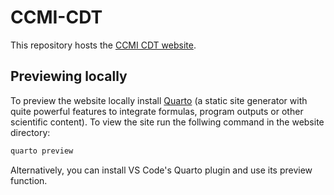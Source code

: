 # CCMI-CDT

This repository hosts the [CCMI CDT website](https://ccmi-cdt.org).

## Previewing locally
To preview the website locally install [Quarto](https://quarto.org/) (a static site generator with quite powerful features to integrate formulas, program outputs or other scientific content).
To view the site run the follwing command in the website directory:

```bash
quarto preview
```

Alternatively, you can install VS Code's Quarto plugin and use its preview function.
